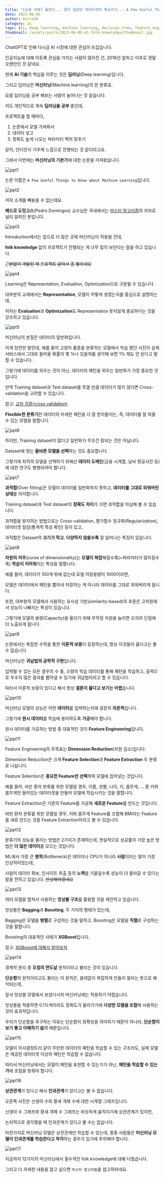 ```yaml
---
title: "[논문 리뷰] 들린다... 닿지 않았던 데이터셋의 목소리가... A Few Useful Things to Know about Machine Learning"
date: 2023-06-05
author: Astro36
category: ai
tags: [ai, deep_learning, machine_learning, decision_tree, feature_engineering]
thumbnail: /assets/posts/2023-06-05-ml-folk-knowledge/thumbnail.jpg
---
```


ChatGPT로 인해 다시금 AI 시장에 대한 관심이 뜨겁습니다.

인공지능에 대해 이토록 관심을 가지는 사람이 많아진 건, 2016년 알파고 이후로 정말 오랜만인 것 같네요.

현재 **AI 기술**의 핵심을 이루는 것은 **딥러닝**(Deep learning)입니다.

그리고 딥러닝은 **머신러닝**(Machine learning)의 한 분류죠.

요즘 딥러닝을 공부 해보는 사람이 늘어나는 것 같습니다.

저도 개인적으로 계속 **딥러닝을 공부** 중인데,

프로젝트를 할 때마다,

1. 논문에서 모델 가져와서
2. 데이터 넣고
3. 정확도 높게 나오는 파라미터 찍어 맞추기

같이, 인디언식 기우제 느낌으로 진행되는 것 같더라고요.

그래서 이번에는 **머신러닝의 기본기**에 대한 논문을 가져왔습니다.

![ppt1](/assets/posts/2023-06-05-ml-folk-knowledge/ppt1.jpg)

논문 이름은 `A Few Useful Things to Know about Machine Learning`입니다.

![ppt2](/assets/posts/2023-06-05-ml-folk-knowledge/ppt2.jpg)

저자 소개를 빼놓을 수 없는데요.

**페드로 도밍고스**(Pedro Domingos) 교수님은 국내에서는 [마스터 알고리즘](https://product.kyobobook.co.kr/detail/S000001868277)의 저자로 널리 알려진 분입니다.

![ppt3](/assets/posts/2023-06-05-ml-folk-knowledge/ppt3.jpg)

Introduction에서는 앞으로 더 많은 곳에 머신러닝이 적용될 건데,

**folk knowledge** 없이 프로젝트가 진행되는 게 너무 많이 보인다는 말을 하고 있습니다.

~~근본없이 개발된 제 프로젝트 같아서 좀 찔리네요~~

![ppt4](/assets/posts/2023-06-05-ml-folk-knowledge/ppt4.jpg)

Learning은 Representation, Evaluation, Optimization으로 구분될 수 있습니다.

대부분의 교재에서는 **Representation**, 모델이 어떻게 생겼는지를 중심으로 설명하는데,

저자는 **Evaluation**과 **Optimization**도 Representation 못지않게 중요하다는 것을 강조하고 있습니다.

![ppt5](/assets/posts/2023-06-05-ml-folk-knowledge/ppt5.jpg)

머신러닝의 본질은 데이터의 일반화입니다.

이게 당연한 말인데, 예를 들어 고양이 품종을 분류하는 모델에서 학습 했던 사진이 실제 서비스에서 그대로 들어올 확률이 몇 %나 있을까를 생각해 보면 1% 채도 안 된다고 말할 수 있습니다.

그렇기에 데이터를 외우는 것이 아닌, 데이터의 패턴을 외우는 일반화가 가장 중요한 것입니다.

만약 Training dataset과 Test dataset를 쪼갤 만큼 데이터가 많지 않다면 Cross-validation을 고려할 수 있습니다.

참고: [교차 검증(cross validation)](https://blog.naver.com/ckdgus1433/221599517834)

**Flexible한 분류기**란 데이터의 미세한 패턴을 더 잘 받아들이는, 즉, 데이터를 잘 외울 수 있는 모델을 말합니다.

![ppt6](/assets/posts/2023-06-05-ml-folk-knowledge/ppt6.jpg)

하지만, Training dataset이 많다고 일반화가 무조건 잘되는 것은 아닙니다.

Dataset에 맞는 **올바른 모델을 선택**하는 것도 중요합니다.

그렇기에 최적의 모델을 선택하기 위해선 **데이터 도메인**(금융 시계열, 날씨 항공사진 등)에 대한 연구도 병행되어야 합니다.

![ppt7](/assets/posts/2023-06-05-ml-folk-knowledge/ppt7.jpg)

**과적합**(Over fitting)은 모델이 데이터를 일반화하지 못하고, **데이터를 그대로 외워버린 상태**를 의미합니다.

Training dataset과 Test dataset의 **정확도 차이**가 크면 과적합을 의심해 볼 수 있습니다.

과적합을 방지하는 방법으로는 Cross-validation, 평가함수 정규화(Regularization), 데이터셋 점검(통계적 특성 확인) 등이 있고,

과적합은 Dataset의 **크기가 작고**, **다양하지 않을수록** 잘 일어나는 특징이 있습니다.

![ppt8](/assets/posts/2023-06-05-ml-folk-knowledge/ppt8.jpg)

**차원의 저주**(curse of dimensionality)는 **모델이 복잡**해질수록(=파라미터가 많아질수록) **학습이 어려워**지는 특성을 말합니다.

예를 들어, 데이터가 100개 밖에 없는데 모델 저장용량이 1000이라면,

모델은 데이터에서 패턴을 뽑아내 저장하는 게 아니라 데이터를 그대로 외워버리게 됩니다.

또한, 대부분의 모델에서 사용하는 유사성 기반(similarity-based)의 추론은 고차원에서 성능이 나빠지는 특성이 있습니다.

그렇기에 모델의 용량(Capacity)을 올리기 위해 무작정 차원을 늘리면 오히려 단점에 더 노출되게 됩니다.

![ppt9](/assets/posts/2023-06-05-ml-folk-knowledge/ppt9.jpg)

논문에서는 복잡한 수학을 통한 **이론적 보증**이 등장하는데, 항상 이것들이 옳다고는 볼 수 없습니다.

머신러닝은 **귀납법의 공학적 구현**입니다.

입력될 수 있는 모든 경우의 수 중, 소량의 학습 데이터를 통해 패턴을 학습하고, 출력으로 무수히 많은 결과를 뽑아낼 수 있기에 귀납법이라고 할 수 있습니다.

따라서 이론적 보증이 있다고 해서 항상 **결론이 옳다고 보기는 어렵**습니다.

![ppt10](/assets/posts/2023-06-05-ml-folk-knowledge/ppt10.jpg)

머신러닝 모델의 성능은 어떤 **데이터**를 입력하는지에 굉장히 **의존적**입니다.

그렇기에 **원시 데이터**를 학습에 용이하도록 **가공**해야 합니다.

원시 데이터를 가공하는 방법 중 대표적인 것이 **Feature Engineering**입니다.

![ppt11](/assets/posts/2023-06-05-ml-folk-knowledge/ppt11.jpg)

Feature Engineering의 주목표는 **Dimension Reduction**(차원 감소)입니다.

Dimension Reduction은 크게 **Feature Selection**과 **Feature Extraction** 두 분류로 나뉩니다.

Feature Selection은 **중요한 Feature만 선택**하여 모델에 집어넣는 것입니다.

예를 들어, 비만 환자 분류를 위한 모델일 경우, 이름, 성별, 나이, 키, 몸무게, ... 중 키와 몸무게만 들어있는 데이터셋을 만들어 모델에 학습시키는 것을 말합니다.

Feature Extraction은 기존의 Feature를 가공해 **새로운 Feature**를 만드는 것입니다.

비만 환자 분류를 위한 모델일 경우, 키와 몸무게 Feature를 조합해 BMI라는 Feature를 새로 만드는 것을 Feature Extraction이라고 볼 수 있습니다.

![ppt12](/assets/posts/2023-06-05-ml-folk-knowledge/ppt12.jpg)

분류기의 성능을 올리는 방법은 2가지가 존재하는데, 현실적으로 성공률이 가장 높은 방법은 **더 많은 데이터**를 모으는 것입니다.

ML에서 가장 큰 **병목**(Bottleneck)은 데이터나 CPU가 아니라 **사람**이라는 말이 가장 인상적이었는데,

사람이 데이터 확보, 인사이트 추출 등의 **노력**을 기울일수록 성능이 더 올라갈 수 있다는 말을 전하고 있습니다. ~~반성해야겠네요~~

![ppt13](/assets/posts/2023-06-05-ml-folk-knowledge/ppt13.jpg)

여러 모델을 합쳐서 사용하는 **앙상블 구조**를 활용할 것을 제안하고 있습니다.

앙상블은 **Bagging**과 **Boosting**, 두 가지의 형태가 있는데,

Bagging은 모델을 **병렬**로 구성하는 것을 말하고, Boosting은 모델을 **직렬**로 구성하는 것을 말합니다.

Boosting의 대표적인 사례가 **XGBoost**입니다.

참고: [XGBoost에 대해서 알아보자](https://zephyrus1111.tistory.com/232)

![ppt14](/assets/posts/2023-06-05-ml-folk-knowledge/ppt14.jpg)

경제학 원리 중 **오컴의 면도날** 원칙이라고 불리는 것이 있습니다.

**단순함**의 원칙이라고도 불리는 이 원칙은, 쓸데없이 복잡하게 만들지 말라는 뜻으로 해석되는데,

앞서 앙상블 모델에서 보셨다시피 머신러닝에는 적용하기 어렵습니다.

앙상블을 적용하면 0.1%씩이라도 정확도가 올라가기에 **다양한 모델을 조합**해 사용하는 것이 효과적입니다.

우리가 단순함을 추구하는 이유는 단순함이 정확성을 의미하기 때문이 아니라, **단순함이 보기 좋고 이해하기 쉽기** 때문입니다.

![ppt15](/assets/posts/2023-06-05-ml-folk-knowledge/ppt15.jpg)

모델이 의사결정트리 같이 무한한 데이터의 패턴을 학습할 수 있는 구조라도, 실제 모델은 제공한 데이터셋 이상의 패턴은 학습할 수 없습니다.

따라서 머신러닝에서는 모델이 패턴을 표현할 수 있는가가 아닌, **패턴을 학습할 수 있는가**에 초점을 맞춰야 합니다.

![ppt16](/assets/posts/2023-06-05-ml-folk-knowledge/ppt16.jpg)

**상관관계**가 있다고 해서 **인과관계**가 있다고는 볼 수 없습니다.

오른쪽 사진은 신생아 수와 황새 개체 수에 대한 시계열 그래프입니다.

신생아 수 그래프와 황새 개체 수 그래프는 비슷하게 움직이기에 상관관계가 있지만,

논리적으로 생각했을 때 인과관계가 있다고 볼 수는 없습니다.

마찬가지로 머신러닝 모델은 상관관계만 학습할 수 있는데, 종종 사람들은 **머신러닝 모델이 인과관계를 학습한다고 착각**하는 경우가 있기에 주의해야 합니다.

![ppt17](/assets/posts/2023-06-05-ml-folk-knowledge/ppt17.jpg)

지금까지 12가지의 머신러닝에서 필수적인 folk knowledge에 대해 다뤘습니다.

그리고 더 자세한 내용을 알고 싶으면 `마스터 알고리즘`을 참고하라네요.
